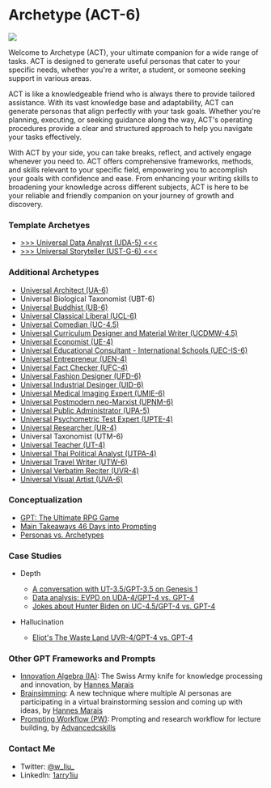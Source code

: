 # Archetype (ACT-6)

![](https://github.com/1arry1iu/everything/blob/main/ET_Avatar.png)

Welcome to Archetype (ACT), your ultimate companion for a wide range of tasks. ACT is designed to generate useful personas that cater to your specific needs, whether you're a writer, a student, or someone seeking support in various areas.

ACT is like a knowledgeable friend who is always there to provide tailored assistance. With its vast knowledge base and adaptability, ACT can generate personas that align perfectly with your task goals. Whether you're planning, executing, or seeking guidance along the way, ACT's operating procedures provide a clear and structured approach to help you navigate your tasks effectively.

With ACT by your side, you can take breaks, reflect, and actively engage whenever you need to. ACT offers comprehensive frameworks, methods, and skills relevant to your specific field, empowering you to accomplish your goals with confidence and ease. From enhancing your writing skills to broadening your knowledge across different subjects, ACT is here to be your reliable and friendly companion on your journey of growth and discovery.

### Template Archetyes

- [>>> Universal Data Analyst (UDA-5) <<<](https://chat.openai.com/share/5148b808-aef2-4f25-a703-34894c965aab)
- [>>> Universal Storyteller (UST-G-6) <<<](https://chat.openai.com/share/75728dab-7a57-4204-99f3-04f451776f61)

### Additional Archetypes

- [Universal Architect (UA-6)](https://chat.openai.com/share/cc6acbbd-37b2-4306-9e85-354e32b29c72)
- Universal Biological Taxonomist (UBT-6)
- [Universal Buddhist (UB-6)](https://chat.openai.com/share/b90ff5ab-6b8c-4fe2-961a-b3f6e8d87b3c)
- [Universal Classical Liberal (UCL-6)](https://chat.openai.com/share/110e0089-65e1-4398-9327-cabad3a7db9e)
- [Universal Comedian (UC-4.5)](https://chat.openai.com/share/a3902477-ef5e-4280-85b7-6ba9050767e2)
- [Universal Curriculum Designer and Material Writer (UCDMW-4.5)](https://chat.openai.com/share/fc1eb7f0-b8d0-4c7b-ac1a-05f7cfc35d09)
- [Universal Economist (UE-4)](https://chat.openai.com/share/cca42f39-0fc6-46e9-9301-aa31090fbff2)
- [Universal Educational Consultant - International Schools (UEC-IS-6)](https://chat.openai.com/share/6c0f85f5-d04c-40e7-bd1f-9b93548c5da4)
- [Universal Entrepreneur (UEN-4)](https://chat.openai.com/share/ad11e07e-7261-4065-8cb4-29b0bf1e282f)
- [Universal Fact Checker (UFC-4)](https://chat.openai.com/share/1558c63b-218f-4b9e-a1f2-0dc1c6f803dc)
- [Universal Fashion Designer (UFD-6)](https://chat.openai.com/share/56f37770-1c21-4150-a80e-36c3a21bf295)
- [Universal Industrial Desinger (UID-6)](https://chat.openai.com/share/59c6719d-22ee-4056-aafa-114aeddbc783)
- [Universal Medical Imaging Expert (UMIE-6)](https://chat.openai.com/share/3f933360-acc7-4a96-bcc6-dda716a4d767)
- [Universal Postmodern neo-Marxist (UPNM-6)](https://chat.openai.com/share/1438c7d7-921e-4633-9c54-be75eecc0ec3)
- [Universal Public Administrator (UPA-5)](https://chat.openai.com/share/44c1543f-1d87-4cc3-92c0-1bff58271cd4)
- [Universal Psychometric Test Expert (UPTE-4)](https://chat.openai.com/share/d9e6d1e9-9206-49ad-8cbe-c148ffea6071)
- [Universal Researcher (UR-4)](https://chat.openai.com/share/88942916-beb0-4825-8885-444421e701e9)
- Universal Taxonomist (UTM-6)
- [Universal Teacher (UT-4)](https://chat.openai.com/share/4e00fd99-595d-4ae0-af80-a12b1de9537b)
- [Universal Thai Political Analyst (UTPA-4)](https://chat.openai.com/share/c28f6c2d-de67-44cb-9173-977f8384ddde)
- [Universal Travel Writer (UTW-6)](https://chat.openai.com/share/a131d443-17c1-4a13-b42a-5a34b66bf5db)
- [Universal Verbatim Reciter (UVR-4)](https://chat.openai.com/share/220fc9ee-f584-4905-8486-b9a1ca88c65c)
- [Universal Visual Artist (UVA-6)](https://chat.openai.com/share/603e69a1-bbc9-44b9-8539-64895c6cf0a9)

### Conceptualization

- [GPT: The Ultimate RPG Game](https://github.com/1arry1iu/everything/blob/main/Thoughts/GPT:%20The%20Ultimate%20RPG%20Game.md)
- [Main Takeaways 46 Days into Prompting](https://github.com/1arry1iu/everything/blob/main/Thoughts/Main%20Takeaways%2046%20Days%20into%20Prompting.md)
- [Personas vs. Archetypes](https://github.com/1arry1iu/archetype/blob/main/Thoughts/Personas%20vs.%20Archetypes.md)

### Case Studies

- Depth
  - [A conversation with UT-3.5/GPT-3.5 on Genesis 1](https://github.com/1arry1iu/everything/blob/main/Case%20Studies/Depth/Conversation%20with%20Bible%20Teacher.md)
  - [Data analysis: EVPD on UDA-4/GPT-4 vs. GPT-4](https://github.com/1arry1iu/archetype/blob/main/Case%20Studies/Depth/EVPD%20on%20UDA-4%20vs.%20GPT-4.md)
  - [Jokes about Hunter Biden on UC-4.5/GPT-4 vs. GPT-4](https://github.com/1arry1iu/archetype/blob/main/Case%20Studies/Depth/Jokes%20about%20Hunter%20Biden.md)

- Hallucination
  - [Eliot's The Waste Land UVR-4/GPT-4 vs. GPT-4](https://github.com/1arry1iu/archetype/blob/main/Case%20Studies/Hallucination/The%20Waste%20Land.md)

### Other GPT Frameworks and Prompts

- [Innovation Algebra (IA)](https://github.com/hannes-marais/innovation-algebra): The Swiss Army knife for knowledge processing and innovation, by [Hannes Marais](https://twitter.com/HiDeeeps)
- [Brainsimming](https://github.com/hannes-marais/brainsimming): A new technique where multiple AI personas are participating in a virtual brainstorming session and coming up with ideas, by [Hannes Marais](https://twitter.com/HiDeeeps)
- [Prompting Workflow (PW)](https://github.com/dgcruzing/Prompting-Workflow): Prompting and research workflow for lecture building, by [Advancedcskills](https://twitter.com/advancedcskills)

### Contact Me

- Twitter: [@w_liu_](https://twitter.com/w_liu_)
- LinkedIn: [1arry1iu](https://www.linkedin.com/in/1arry1iu/)
